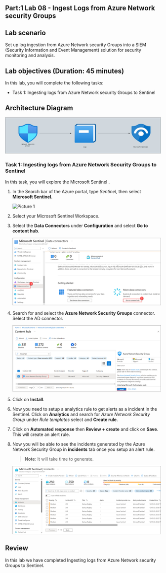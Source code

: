 ## Part:1 Lab 08 - Ingest Logs from Azure Network security Groups

## Lab scenario
Set up log ingestion from Azure Network security Groups into a SIEM (Security Information and Event Management) solution for security monitoring and analysis.

## Lab objectives (Duration: 45 minutes)
In this lab, you will complete the following tasks:
- Task 1: Ingesting logs from Azure Network security Groups to Sentinel

## Architecture Diagram

   ![](../media/Lab-8%20arch.JPG)

### Task 1: Ingesting logs from Azure Network Security Groups to Sentinel 

In this task, you will explore the Microsoft Sentinel .

1. In the Search bar of the Azure portal, type *Sentinel*, then select **Microsoft Sentinel**.

     ![Picture 1](../media/image_7.png)

2. Select your Microsoft Sentinel Workspace.

3. Select the **Data Connectors** under **Configuration** and select **Go to content hub**.
 
    ![Picture 1](../media/image_34.png)   

5. Search for and select the **Azure Network Security Groups** connector. Select the AD connector.

   ![Picture 1](../media/image_33.png)

6. Click on **Install**.

1. Now you need to setup a analytics rule to get alerts as a incident in the Sentinel. Click on **Analytics** and search for *Azure Network Security Group* under *Rule templates* select and **Create rule**.
   
1. Click on **Automated response** then **Review + create** and click on **Save**. This will create an alert rule.
   
1. Now you will be able to see the incidents generated by the Azure Network Security Group in **incidents** tab once you setup an alert rule.
   >**Note**: It will take time to generate.    

   ![Picture 1](../media/image_54.png)

## Review
In this lab we have completed Ingesting logs from Azure Network security Groups to Sentinel.
